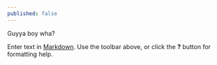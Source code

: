 ```yaml
---
published: false
---
```


Guyya boy wha?

Enter text in [Markdown](http://daringfireball.net/projects/markdown/). Use the toolbar above, or click the **?** button for formatting help.

